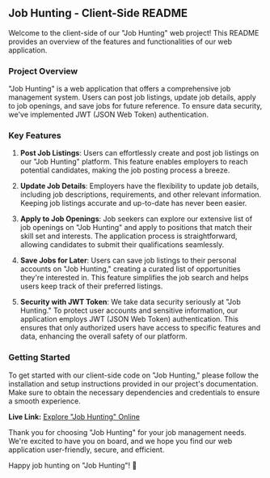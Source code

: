 ## Job Hunting - Client-Side README

Welcome to the client-side of our "Job Hunting" web project! This README provides an overview of the features and functionalities of our web application.

### Project Overview

"Job Hunting" is a web application that offers a comprehensive job management system. Users can post job listings, update job details, apply to job openings, and save jobs for future reference. To ensure data security, we've implemented JWT (JSON Web Token) authentication.

### Key Features

1. **Post Job Listings**: Users can effortlessly create and post job listings on our "Job Hunting" platform. This feature enables employers to reach potential candidates, making the job posting process a breeze.

2. **Update Job Details**: Employers have the flexibility to update job details, including job descriptions, requirements, and other relevant information. Keeping job listings accurate and up-to-date has never been easier.

3. **Apply to Job Openings**: Job seekers can explore our extensive list of job openings on "Job Hunting" and apply to positions that match their skill set and interests. The application process is straightforward, allowing candidates to submit their qualifications seamlessly.

4. **Save Jobs for Later**: Users can save job listings to their personal accounts on "Job Hunting," creating a curated list of opportunities they're interested in. This feature simplifies the job search and helps users keep track of their preferred listings.

5. **Security with JWT Token**: We take data security seriously at "Job Hunting." To protect user accounts and sensitive information, our application employs JWT (JSON Web Token) authentication. This ensures that only authorized users have access to specific features and data, enhancing the overall safety of our platform.

### Getting Started

To get started with our client-side code on "Job Hunting," please follow the installation and setup instructions provided in our project's documentation. Make sure to obtain the necessary dependencies and credentials to ensure a smooth experience.

**Live Link:** [Explore "Job Hunting" Online](https://job-hunting-cf12c.web.app/)

Thank you for choosing "Job Hunting" for your job management needs. We're excited to have you on board, and we hope you find our web application user-friendly, secure, and efficient.

Happy job hunting on "Job Hunting"! 🚀
